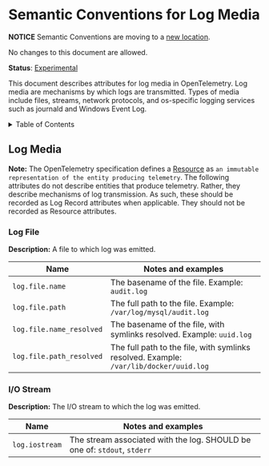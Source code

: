 # Semantic Conventions for Log Media

**NOTICE** Semantic Conventions are moving to a
[new location](http://github.com/open-telemetry/semantic-conventions).

No changes to this document are allowed.

**Status**: [Experimental](../../document-status.md)

This document describes attributes for log media in OpenTelemetry. Log media are mechanisms by which logs are transmitted. Types of media include files, streams, network protocols, and os-specific logging services such as journald and Windows Event Log.

<!-- Re-generate TOC with `markdown-toc --no-first-h1 -i` -->

<details>
<summary>Table of Contents</summary>

<!-- toc -->

- [Log Media](#log-media)
  * [Log File](#log-file)
  * [I/O Stream](#io-stream)

<!-- tocstop -->

</details>

## Log Media

**Note:** The OpenTelemetry specification defines a [Resource](../../resource/sdk.md#resource-sdk) as `an immutable representation of the entity producing telemetry`.
The following attributes do not describe entities that produce telemetry. Rather, they describe mechanisms of log transmission.
As such, these should be recorded as Log Record attributes when applicable. They should not be recorded as Resource attributes.

### Log File

**Description:** A file to which log was emitted.

| Name                            | Notes and examples                                                                       |
| ------------------------------- | ---------------------------------------------------------------------------------------- |
| `log.file.name`          | The basename of the file. Example: `audit.log`                                           |
| `log.file.path`          | The full path to the file. Example: `/var/log/mysql/audit.log`                           |
| `log.file.name_resolved` | The basename of the file, with symlinks resolved. Example: `uuid.log`                    |
| `log.file.path_resolved` | The full path to the file, with symlinks resolved. Example: `/var/lib/docker/uuid.log`   |

### I/O Stream

**Description:** The I/O stream to which the log was emitted.

| Name                            | Notes and examples                                                                       |
| ------------------------------- | ---------------------------------------------------------------------------------------- |
| `log.iostream`        | The stream associated with the log. SHOULD be one of: `stdout`, `stderr` |
